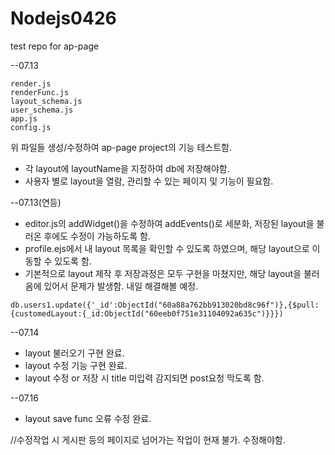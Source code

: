 # Nodejs0426
test repo for ap-page

  

--07.13  
```
render.js
renderFunc.js
layout_schema.js
user_schema.js
app.js
config.js
```
위 파일들 생성/수정하여 ap-page project의 기능 테스트함.

* 각 layout에 layoutName을 지정하여 db에 저장해야함.  
* 사용자 별로 layout을 열람, 관리할 수 있는 페이지 및 기능이 필요함.  

--07.13(연등)  
* editor.js의 addWidget()을 수정하여 addEvents()로 세분화, 저장된 layout을 불러온 후에도 수정이 가능하도록 함.  
* profile.ejs에서 내 layout 목록을 확인할 수 있도록 하였으며, 해당 layout으로 이동할 수 있도록 함.  
* 기본적으로 layout 제작 후 저장과정은 모두 구현을 마쳤지만, 해당 layout을 불러옴에 있어서 문제가 발생함. 내일 해결해볼 예정.  

```
db.users1.update({'_id':ObjectId("60a88a762bb913020bd8c96f")},{$pull:{customedLayout:{_id:ObjectId("60eeb0f751e31104092a635c")}}})
```

--07.14  
* layout 불러오기 구현 완료.  
* layout 수정 기능 구현 완료.  
* layout 수정 or 저장 시 title 미입력 감지되면 post요청 막도록 함.  

--07.16  
* layout save func 오류 수정 완료.  

//수정작업 시 게시판 등의 페이지로 넘어가는 작업이 현재 불가. 수정해야함.  